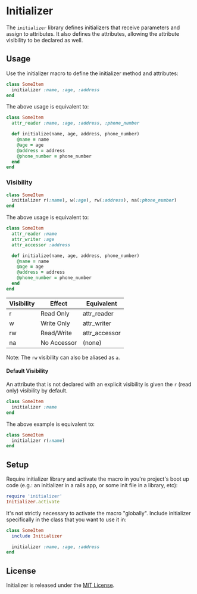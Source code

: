 # Initializer

The `initializer` library defines initializers that receive parameters and assign to attributes. It also defines the attributes, allowing the attribute visibility to be declared as well.

## Usage

Use the initializer macro to define the initializer method and attributes:

```ruby
class SomeItem
  initializer :name, :age, :address
end
```

The above usage is equivalent to:

```ruby
class SomeItem
  attr_reader :name, :age, :address, :phone_number

  def initialize(name, age, address, phone_number)
    @name = name
    @age = age
    @address = address
    @phone_number = phone_number
  end
end
```

### Visibility

```ruby
class SomeItem
  initializer r(:name), w(:age), rw(:address), na(:phone_number)
end
```

The above usage is equivalent to:

```ruby
class SomeItem
  attr_reader :name
  attr_writer :age
  attr_accessor :address

  def initialize(name, age, address, phone_number)
    @name = name
    @age = age
    @address = address
    @phone_number = phone_number
  end
end
```

| Visibility | Effect | Equivalent |
| --- | --- | --- |
| r | Read Only | attr_reader |
| w | Write Only | attr_writer |
| rw | Read/Write | attr_accessor |
| na | No Accessor | (none) |

Note: The `rw` visibility can also be aliased as `a`.

#### Default Visibility

An attribute that is not declared with an explicit visibility is given the `r` (read only) visibility by default.

```ruby
class SomeItem
  initializer :name
end
```

The above example is equivalent to:

```ruby
class SomeItem
  initializer r(:name)
end
```

## Setup

Require initializer library and activate the macro in you're project's boot up code (e.g.: an initializer in a rails app, or some init file in a library, etc):

```ruby
require 'initializer'
Initializer.activate
```

It's not strictly necessary to activate the macro "globally". Include initializer specifically in the class that you want to use it in:

```ruby
class SomeItem
  include Initializer

  initializer :name, :age, :address
end
```

## License

Initializer is released under the [MIT License](https://github.com/obsidian-btc/initializer/blob/master/MIT-License.txt).
